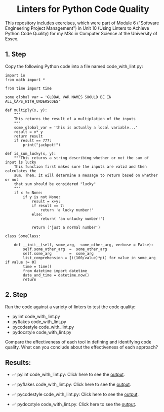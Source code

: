 <h1 align = "center">Linters for Python Code Quality</h1>

This repository includes exercises, which were part of Module 6 ("Software Engineering Project Management") in Unit 10 (Using Linters to Achieve Python Code Quality) for my MSc in Computer Science at the University of Essex.

## 1. Step

Copy the following Python code into a file named code_with_lint.py:

```
import io
from math import *

from time import time

some_global_var = 'GLOBAL VAR NAMES SHOULD BE IN ALL_CAPS_WITH_UNDERSCOES'

def multiply(x, y):
    """
    This returns the result of a multiplation of the inputs
    """
    some_global_var = 'this is actually a local variable...'
    result = x* y
    return result
    if result == 777:
        print("jackpot!")

def is_sum_lucky(x, y):
    """This returns a string describing whether or not the sum of input is lucky
    This function first makes sure the inputs are valid and then calculates the
    sum. Then, it will determine a message to return based on whether or not
    that sum should be considered "lucky"
    """
    if x != None:
        if y is not None:
            result = x+y;
            if result == 7:
                return 'a lucky number!'
            else:
                return( 'an unlucky number!')

            return ('just a normal number')

class SomeClass:

    def __init__(self, some_arg,  some_other_arg, verbose = False):
        self.some_other_arg  =  some_other_arg
        self.some_arg        =  some_arg
        list_comprehension = [((100/value)*pi) for value in some_arg if value != 0]
        time = time()
        from datetime import datetime
        date_and_time = datetime.now()
        return
```

## 2. Step

Run the code against a variety of linters to test the code quality:

- pylint code_with_lint.py
- pyflakes code_with_lint.py
- pycodestyle code_with_lint.py
- pydocstyle code_with_lint.py

Compare the effectiveness of each tool in defining and identifying code quality. What can you conclude about the effectiveness of each approach?

## Results:


- ✅ pylint code_with_lint.py: Click here to see the [output](https://github.com/busilas/SEPM_UoE/blob/main/Unit10/linters_code/assets/pylint.png).

- ✅ pyflakes code_with_lint.py: Click here to see the [output](https://github.com/busilas/SEPM_UoE/blob/main/Unit10/linters_code/assets/pyflakes.PNG).
  
- ✅ pycodestyle code_with_lint.py: Click here to see the [output](https://github.com/busilas/SEPM_UoE/blob/main/Unit10/linters_code/assets/pycodestyle.PNG).
  
- ✅ pydocstyle code_with_lint.py: Click here to see the [output](https://github.com/busilas/SEPM_UoE/blob/main/Unit10/linters_code/assets/pydocstyle.PNG).
